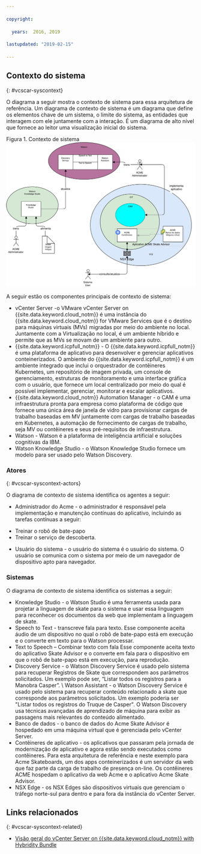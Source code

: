 ```yaml
---

copyright:

  years:  2016, 2019

lastupdated: "2019-02-15"

---
```


## Contexto do sistema
{: #vcscar-syscontext}

O diagrama a seguir mostra o contexto de sistema para essa arquitetura de
referência. Um diagrama de contexto de sistema é um diagrama que define os elementos
chave de um sistema, o limite do sistema, as entidades que
interagem com ele juntamente com a interação. É um diagrama de alto nível
que fornece ao leitor uma visualização inicial do sistema.

Figura 1. Contexto de sistema
![Contexto de sistema](vcscar-system-context.svg)

A seguir estão os componentes principais de contexto de sistema:
-	vCenter Server -o VMware vCenter Server on {{site.data.keyword.cloud_notm}} é uma instância do {{site.data.keyword.cloud_notm}} for VMware
Services que é o destino para máquinas virtuais (MVs) migradas por meio do
ambiente no local. Juntamente com a Virtualização no local, é
um ambiente híbrido e permite que as MVs se movam de um ambiente
para outro.
-	{{site.data.keyword.icpfull_notm}} - O {{site.data.keyword.icpfull_notm}} é uma plataforma de aplicativo para desenvolver e gerenciar aplicativos conteinerizados. O ambiente do {{site.data.keyword.icpfull_notm}} é um ambiente
integrado que inclui o orquestrador de contêineres Kubernetes, um
repositório de imagem privada, um console de gerenciamento, estruturas de monitoramento
e uma interface gráfica com o usuário, que fornece um local centralizado
por meio do qual é possível implementar, gerenciar, monitorar e escalar aplicativos.
-	{{site.data.keyword.cloud_notm}} Automation Manager - o CAM é uma infraestrutura pronta para
empresa como plataforma de código que fornece uma única área de janela de vidro para
provisionar cargas de trabalho baseadas em MV juntamente com cargas de trabalho baseadas em Kubernetes, a
automação de fornecimento de cargas de trabalho, seja MV ou contêineres e
seus pré-requisitos de infraestrutura.
-	Watson - Watson é a plataforma de inteligência artificial e soluções cognitivas da IBM.
-	Watson Knowledge Studio - o Watson Knowledge Studio fornece um modelo para ser usado
pelo Watson Discovery.

### Atores
{: #vcscar-syscontext-actors}

O diagrama de contexto de sistema identifica os agentes a seguir:

* Administrador do Acme - o administrador é responsável pela
implementação e manutenção contínuas do aplicativo, incluindo as
tarefas contínuas a seguir:
 - Treinar o robô de bate-papo
 - Treinar o serviço de descoberta.
* Usuário do sistema - o usuário do sistema é o usuário do
sistema. O usuário se comunica com o sistema por meio de um navegador de
dispositivo apto para navegador.

### Sistemas
O diagrama de contexto de sistema identifica os sistemas a seguir:
* Knowledge Studio - o Watson Studio é uma ferramenta usada para projetar a
linguagem de skate para o sistema e usar essa linguagem para reconhecer
os documentos da web que implementam a linguagem de skate.
* Speech to Text - transcreve fala para texto. Esse componente aceita áudio de um dispositivo no qual o robô de bate-papo está em execução e o converte em texto para o Watson processar.
* Text to Speech – Combinar texto com fala Esse componente aceita texto do aplicativo Skate Advisor e o converte em fala para o dispositivo em que o robô de bate-papo está em execução, para reprodução.
* Discovery Service - o Watson Discovery Service é usado pelo
sistema para recuperar Registros de Skate que correspondem aos parâmetros solicitados. Um
exemplo pode ser, “Listar todos os registros para a Manobra Casper”. \ Watson
Assistant - o Watson Discovery Service é usado pelo sistema para recuperar
conteúdo relacionado a skate que corresponde aos parâmetros solicitados. Um exemplo poderia ser "Listar todos os registros do Truque de Casper". O Watson Discovery usa técnicas avançadas de aprendizado de máquina para exibir as passagens mais relevantes do conteúdo alimentado.  
* Banco de dados - o banco de dados do Acme Skate Advisor é hospedado em uma máquina
virtual que é gerenciada pelo vCenter Server.
* Contêineres de aplicativo - os aplicativos que passaram pela jornada de modernização de aplicativo e agora estão sendo executados como contêineres. Para esta arquitetura de referência e neste exemplo para Acme Skateboards, um dos apps conteinerizados é um servidor da web que faz parte da carga de trabalho de presença on-line. Os contêineres ACME hospedam o aplicativo da web Acme e o aplicativo Acme Skate Advisor.
* NSX Edge - os NSX Edges são dispositivos virtuais que gerenciam o tráfego norte-sul para dentro e para fora da instância do vCenter Server.

## Links relacionados
{: #vcscar-syscontext-related}

* [Visão geral do vCenter Server on {{site.data.keyword.cloud_notm}} with Hybridity Bundle](/docs/services/vmwaresolutions/archiref/vcs?topic=vmware-solutions-vcs-hybridity-intro)
